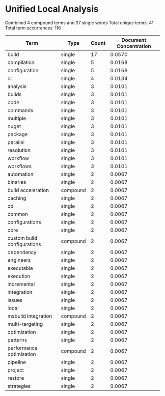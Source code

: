 # Unified Local Analysis

Combined 4 compound terms and 37 single words
Total unique terms: 41
Total term occurrences: 116

| Term | Type | Count | Document Concentration |
|------|------|-------|------------------------|
| build | single | 17 | 0.0570 |
| compilation | single | 5 | 0.0168 |
| configuration | single | 5 | 0.0168 |
| ci | single | 4 | 0.0134 |
| analysis | single | 3 | 0.0101 |
| builds | single | 3 | 0.0101 |
| code | single | 3 | 0.0101 |
| commands | single | 3 | 0.0101 |
| multiple | single | 3 | 0.0101 |
| nuget | single | 3 | 0.0101 |
| package | single | 3 | 0.0101 |
| parallel | single | 3 | 0.0101 |
| resolution | single | 3 | 0.0101 |
| workflow | single | 3 | 0.0101 |
| workflows | single | 3 | 0.0101 |
| automation | single | 2 | 0.0067 |
| binaries | single | 2 | 0.0067 |
| build acceleration | compound | 2 | 0.0067 |
| caching | single | 2 | 0.0067 |
| cd | single | 2 | 0.0067 |
| common | single | 2 | 0.0067 |
| configurations | single | 2 | 0.0067 |
| core | single | 2 | 0.0067 |
| custom build configurations | compound | 2 | 0.0067 |
| dependency | single | 2 | 0.0067 |
| engineers | single | 2 | 0.0067 |
| executable | single | 2 | 0.0067 |
| execution | single | 2 | 0.0067 |
| incremental | single | 2 | 0.0067 |
| integration | single | 2 | 0.0067 |
| issues | single | 2 | 0.0067 |
| local | single | 2 | 0.0067 |
| msbuild integration | compound | 2 | 0.0067 |
| multi-targeting | single | 2 | 0.0067 |
| optimization | single | 2 | 0.0067 |
| patterns | single | 2 | 0.0067 |
| performance optimization | compound | 2 | 0.0067 |
| pipeline | single | 2 | 0.0067 |
| project | single | 2 | 0.0067 |
| restore | single | 2 | 0.0067 |
| strategies | single | 2 | 0.0067 |
